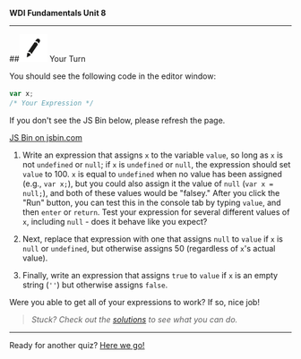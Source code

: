 **WDI Fundamentals Unit 8**

---

##![Your Turn](../assets/exercise.png) Your Turn

You should see the following code in the editor window:

```javascript
var x;
/* Your Expression */
```

If you don't see the JS Bin below, please refresh the page.

<a class="jsbin-embed" href="http://jsbin.com/qacobi/embed?js,console&600">JS Bin on jsbin.com</a><script src="http://static.jsbin.com/js/embed.min.js?3.35.12"></script>

1) Write an expression that assigns `x` to the variable `value`, so long as `x` is not `undefined` or `null`;
if `x` is `undefined` or `null`, the expression should set `value` to 100.
`x` is equal to `undefined` when no value has been assigned (e.g., `var x;`), but you could also assign it the value of `null` (`var x = null;`), and both of these values would be "falsey."
After you click the "Run" button, you can test this in the console tab by typing `value`, and then `enter` or `return`. Test your expression for several different values of `x`, including `null` - does it behave like you expect?

2) Next, replace that expression with one that assigns `null` to `value` if `x` is `null` or `undefined`, but otherwise assigns 50 (regardless of `x`'s actual value).

3) Finally, write an expression that assigns `true` to `value` if `x` is an empty string (`''`) but otherwise assigns `false`.

Were you able to get all of your expressions to work? If so, nice job!

> *Stuck? Check out the [solutions](../exercise-solutions.md) to see what you can do.*

---

Ready for another quiz? [Here we go!](11_quiz.md)
